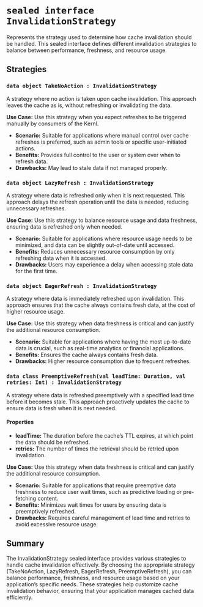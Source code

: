 # `sealed interface InvalidationStrategy`

Represents the strategy used to determine how cache invalidation should be handled. This sealed interface defines different invalidation strategies to balance between performance, freshness, and resource usage.

## Strategies

### `data object TakeNoAction : InvalidationStrategy`

A strategy where no action is taken upon cache invalidation. This approach leaves the cache as is, without refreshing or invalidating the data.

**Use Case:** Use this strategy when you expect refreshes to be triggered manually by consumers of the Kernl.
- **Scenario:** Suitable for applications where manual control over cache refreshes is preferred, such as admin tools or specific user-initiated actions.
- **Benefits:** Provides full control to the user or system over when to refresh data.
- **Drawbacks:** May lead to stale data if not managed properly.


### `data object LazyRefresh : InvalidationStrategy`
A strategy where data is refreshed only when it is next requested. This approach delays the refresh operation until the data is needed, reducing unnecessary refreshes.

**Use Case:** Use this strategy to balance resource usage and data freshness, ensuring data is refreshed only when needed.
- **Scenario:** Suitable for applications where resource usage needs to be minimized, and data can be slightly out-of-date until accessed.
- **Benefits:** Reduces unnecessary resource consumption by only refreshing data when it is accessed.
- **Drawbacks:** Users may experience a delay when accessing stale data for the first time.

### `data object EagerRefresh : InvalidationStrategy`
A strategy where data is immediately refreshed upon invalidation. This approach ensures that the cache always contains fresh data, at the cost of higher resource usage.

**Use Case:** Use this strategy when data freshness is critical and can justify the additional resource consumption.
- **Scenario:** Suitable for applications where having the most up-to-date data is crucial, such as real-time analytics or financial applications.
- **Benefits:** Ensures the cache always contains fresh data.
- **Drawbacks:** Higher resource consumption due to frequent refreshes.

### `data class PreemptiveRefresh(val leadTime: Duration, val retries: Int) : InvalidationStrategy`
A strategy where data is refreshed preemptively with a specified lead time before it becomes stale. This approach proactively updates the cache to ensure data is fresh when it is next needed.

#### Properties
- **leadTime:** The duration before the cache’s TTL expires, at which point the data should be refreshed.
- **retries:** The number of times the retrieval should be retried upon invalidation.

**Use Case:** Use this strategy when data freshness is critical and can justify the additional resource consumption.
- **Scenario:** Suitable for applications that require preemptive data freshness to reduce user wait times, such as predictive loading or pre-fetching content.
- **Benefits:** Minimizes wait times for users by ensuring data is preemptively refreshed.
- **Drawbacks:** Requires careful management of lead time and retries to avoid excessive resource usage.

## Summary
The InvalidationStrategy sealed interface provides various strategies to handle cache invalidation effectively. By choosing 
the appropriate strategy (TakeNoAction, LazyRefresh, EagerRefresh, PreemptiveRefresh), you can balance performance, 
freshness, and resource usage based on your application’s specific needs. These strategies help customize cache invalidation
behavior, ensuring that your application manages cached data efficiently.

